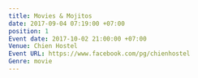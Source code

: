 ```yaml
---
title: Movies & Mojitos
date: 2017-09-04 07:19:00 +07:00
position: 1
Event date: 2017-10-02 21:00:00 +07:00
Venue: Chien Hostel
Event URL: https://www.facebook.com/pg/chienhostel
Genre: movie
---
```


